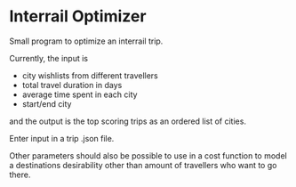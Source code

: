 # Interrail Optimizer

Small program to optimize an interrail trip.

Currently, the input is
  - city wishlists from different travellers
  - total travel duration in days
  - average time spent in each city
  - start/end city
  
and the output is the top scoring trips as an ordered list of cities.

Enter input in a trip .json file.

Other parameters should also be possible to use in a cost function to model
a destinations desirability other than amount of travellers who want to go there.